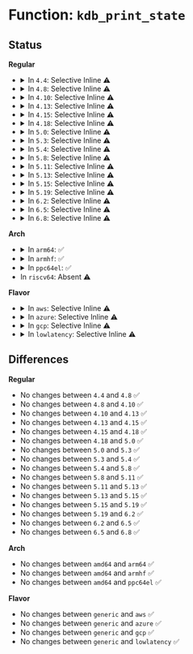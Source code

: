 # Function: <code>kdb_print_state</code>

## Status
<b>Regular</b>
<ul>
<li>
<details>
<summary>In <code>4.4</code>: Selective Inline ⚠️</summary>

```c
void kdb_print_state(const char *text, int value);
```

**Collision:** Unique Global

**Inline:** Selective

**Transformation:** False

**Instances:**

```
In kernel/debug/kdb/kdb_main.c (ffffffff81136ca0)
Location: kernel/debug/kdb/kdb_main.c:1352
Inline: True
Inline callers:
  - kernel/debug/kdb/kdb_main.c:kdb_main_loop
  - kernel/debug/kdb/kdb_main.c:kdb_main_loop
  - kernel/debug/kdb/kdb_main.c:kdb_main_loop
  - kernel/debug/kdb/kdb_main.c:kdb_main_loop
  - kernel/debug/kdb/kdb_main.c:kdb_main_loop
  - kernel/debug/kdb/kdb_main.c:kdb_main_loop
  - kernel/debug/kdb/kdb_main.c:kdb_main_loop
  - kernel/debug/kdb/kdb_main.c:kdb_main_loop
  - kernel/debug/kdb/kdb_main.c:kdb_main_loop
```
**Symbols:**

```
ffffffff81136ca0-ffffffff81136cd1: kdb_print_state (STB_GLOBAL)
```
</details>
</li>
<li>
<details>
<summary>In <code>4.8</code>: Selective Inline ⚠️</summary>

```c
void kdb_print_state(const char *text, int value);
```

**Collision:** Unique Global

**Inline:** Selective

**Transformation:** False

**Instances:**

```
In kernel/debug/kdb/kdb_main.c (ffffffff8113f20f)
Location: kernel/debug/kdb/kdb_main.c:1352
Inline: True
Inline callers:
  - kernel/debug/kdb/kdb_main.c:kdb_main_loop
  - kernel/debug/kdb/kdb_main.c:kdb_main_loop
  - kernel/debug/kdb/kdb_main.c:kdb_main_loop
  - kernel/debug/kdb/kdb_main.c:kdb_main_loop
  - kernel/debug/kdb/kdb_main.c:kdb_main_loop
  - kernel/debug/kdb/kdb_main.c:kdb_main_loop
  - kernel/debug/kdb/kdb_main.c:kdb_main_loop
  - kernel/debug/kdb/kdb_main.c:kdb_main_loop
  - kernel/debug/kdb/kdb_main.c:kdb_main_loop
```
**Symbols:**

```
ffffffff8113f130-ffffffff8113f161: kdb_print_state (STB_GLOBAL)
```
</details>
</li>
<li>
<details>
<summary>In <code>4.10</code>: Selective Inline ⚠️</summary>

```c
void kdb_print_state(const char *text, int value);
```

**Collision:** Unique Global

**Inline:** Selective

**Transformation:** False

**Instances:**

```
In kernel/debug/kdb/kdb_main.c (ffffffff81148fdf)
Location: kernel/debug/kdb/kdb_main.c:1351
Inline: True
Inline callers:
  - kernel/debug/kdb/kdb_main.c:kdb_main_loop
  - kernel/debug/kdb/kdb_main.c:kdb_main_loop
  - kernel/debug/kdb/kdb_main.c:kdb_main_loop
  - kernel/debug/kdb/kdb_main.c:kdb_main_loop
  - kernel/debug/kdb/kdb_main.c:kdb_main_loop
  - kernel/debug/kdb/kdb_main.c:kdb_main_loop
  - kernel/debug/kdb/kdb_main.c:kdb_main_loop
  - kernel/debug/kdb/kdb_main.c:kdb_main_loop
  - kernel/debug/kdb/kdb_main.c:kdb_main_loop
```
**Symbols:**

```
ffffffff81148f00-ffffffff81148f31: kdb_print_state (STB_GLOBAL)
```
</details>
</li>
<li>
<details>
<summary>In <code>4.13</code>: Selective Inline ⚠️</summary>

```c
void kdb_print_state(const char *text, int value);
```

**Collision:** Unique Global

**Inline:** Selective

**Transformation:** False

**Instances:**

```
In kernel/debug/kdb/kdb_main.c (ffffffff8114aded)
Location: kernel/debug/kdb/kdb_main.c:1354
Inline: True
Inline callers:
  - kernel/debug/kdb/kdb_main.c:kdb_main_loop
  - kernel/debug/kdb/kdb_main.c:kdb_main_loop
  - kernel/debug/kdb/kdb_main.c:kdb_main_loop
  - kernel/debug/kdb/kdb_main.c:kdb_main_loop
  - kernel/debug/kdb/kdb_main.c:kdb_main_loop
  - kernel/debug/kdb/kdb_main.c:kdb_main_loop
  - kernel/debug/kdb/kdb_main.c:kdb_main_loop
  - kernel/debug/kdb/kdb_main.c:kdb_main_loop
  - kernel/debug/kdb/kdb_main.c:kdb_main_loop
```
**Symbols:**

```
ffffffff8114ad10-ffffffff8114ad41: kdb_print_state (STB_GLOBAL)
```
</details>
</li>
<li>
<details>
<summary>In <code>4.15</code>: Selective Inline ⚠️</summary>

```c
void kdb_print_state(const char *text, int value);
```

**Collision:** Unique Global

**Inline:** Selective

**Transformation:** False

**Instances:**

```
In kernel/debug/kdb/kdb_main.c (ffffffff81157d64)
Location: kernel/debug/kdb/kdb_main.c:1354
Inline: True
Inline callers:
  - kernel/debug/kdb/kdb_main.c:kdb_main_loop
  - kernel/debug/kdb/kdb_main.c:kdb_main_loop
  - kernel/debug/kdb/kdb_main.c:kdb_main_loop
  - kernel/debug/kdb/kdb_main.c:kdb_main_loop
```
**Symbols:**

```
ffffffff81157c90-ffffffff81157cc1: kdb_print_state (STB_GLOBAL)
```
</details>
</li>
<li>
<details>
<summary>In <code>4.18</code>: Selective Inline ⚠️</summary>

```c
void kdb_print_state(const char *text, int value);
```

**Collision:** Unique Global

**Inline:** Selective

**Transformation:** False

**Instances:**

```
In kernel/debug/kdb/kdb_main.c (ffffffff811669d9)
Location: kernel/debug/kdb/kdb_main.c:1365
Inline: True
Inline callers:
  - kernel/debug/kdb/kdb_main.c:kdb_main_loop
  - kernel/debug/kdb/kdb_main.c:kdb_main_loop
  - kernel/debug/kdb/kdb_main.c:kdb_main_loop
  - kernel/debug/kdb/kdb_main.c:kdb_main_loop
```
**Symbols:**

```
ffffffff81166890-ffffffff811668c1: kdb_print_state (STB_GLOBAL)
```
</details>
</li>
<li>
<details>
<summary>In <code>5.0</code>: Selective Inline ⚠️</summary>

```c
void kdb_print_state(const char *text, int value);
```

**Collision:** Unique Global

**Inline:** Selective

**Transformation:** False

**Instances:**

```
In kernel/debug/kdb/kdb_main.c (ffffffff81173739)
Location: kernel/debug/kdb/kdb_main.c:1365
Inline: True
Inline callers:
  - kernel/debug/kdb/kdb_main.c:kdb_main_loop
  - kernel/debug/kdb/kdb_main.c:kdb_main_loop
  - kernel/debug/kdb/kdb_main.c:kdb_main_loop
  - kernel/debug/kdb/kdb_main.c:kdb_main_loop
```
**Symbols:**

```
ffffffff811735f0-ffffffff81173621: kdb_print_state (STB_GLOBAL)
```
</details>
</li>
<li>
<details>
<summary>In <code>5.3</code>: Selective Inline ⚠️</summary>

```c
void kdb_print_state(const char *text, int value);
```

**Collision:** Unique Global

**Inline:** Selective

**Transformation:** False

**Instances:**

```
In kernel/debug/kdb/kdb_main.c (ffffffff81180598)
Location: kernel/debug/kdb/kdb_main.c:1365
Inline: True
Inline callers:
  - kernel/debug/kdb/kdb_main.c:kdb_main_loop
  - kernel/debug/kdb/kdb_main.c:kdb_main_loop
  - kernel/debug/kdb/kdb_main.c:kdb_main_loop
  - kernel/debug/kdb/kdb_main.c:kdb_main_loop
```
**Symbols:**

```
ffffffff811803a0-ffffffff811803d1: kdb_print_state (STB_GLOBAL)
```
</details>
</li>
<li>
<details>
<summary>In <code>5.4</code>: Selective Inline ⚠️</summary>

```c
void kdb_print_state(const char *text, int value);
```

**Collision:** Unique Global

**Inline:** Selective

**Transformation:** False

**Instances:**

```
In kernel/debug/kdb/kdb_main.c (ffffffff8118c408)
Location: kernel/debug/kdb/kdb_main.c:1365
Inline: True
Inline callers:
  - kernel/debug/kdb/kdb_main.c:kdb_main_loop
  - kernel/debug/kdb/kdb_main.c:kdb_main_loop
  - kernel/debug/kdb/kdb_main.c:kdb_main_loop
  - kernel/debug/kdb/kdb_main.c:kdb_main_loop
```
**Symbols:**

```
ffffffff8118c210-ffffffff8118c241: kdb_print_state (STB_GLOBAL)
```
</details>
</li>
<li>
<details>
<summary>In <code>5.8</code>: Selective Inline ⚠️</summary>

```c
void kdb_print_state(const char *text, int value);
```

**Collision:** Unique Global

**Inline:** Selective

**Transformation:** False

**Instances:**

```
In kernel/debug/kdb/kdb_main.c (ffffffff811a0c74)
Location: kernel/debug/kdb/kdb_main.c:1368
Inline: True
Inline callers:
  - kernel/debug/kdb/kdb_main.c:kdb_main_loop
  - kernel/debug/kdb/kdb_main.c:kdb_main_loop
  - kernel/debug/kdb/kdb_main.c:kdb_main_loop
  - kernel/debug/kdb/kdb_main.c:kdb_main_loop
```
**Symbols:**

```
ffffffff811a0b90-ffffffff811a0bc1: kdb_print_state (STB_GLOBAL)
```
</details>
</li>
<li>
<details>
<summary>In <code>5.11</code>: Selective Inline ⚠️</summary>

```c
void kdb_print_state(const char *text, int value);
```

**Collision:** Unique Global

**Inline:** Selective

**Transformation:** False

**Instances:**

```
In kernel/debug/kdb/kdb_main.c (ffffffff8119ddb4)
Location: kernel/debug/kdb/kdb_main.c:1368
Inline: True
Inline callers:
  - kernel/debug/kdb/kdb_main.c:kdb_main_loop
  - kernel/debug/kdb/kdb_main.c:kdb_main_loop
  - kernel/debug/kdb/kdb_main.c:kdb_main_loop
  - kernel/debug/kdb/kdb_main.c:kdb_main_loop
```
**Symbols:**

```
ffffffff8119dcd0-ffffffff8119dd01: kdb_print_state (STB_GLOBAL)
```
</details>
</li>
<li>
<details>
<summary>In <code>5.13</code>: Selective Inline ⚠️</summary>

```c
void kdb_print_state(const char *text, int value);
```

**Collision:** Unique Global

**Inline:** Selective

**Transformation:** False

**Instances:**

```
In kernel/debug/kdb/kdb_main.c (ffffffff8119ea24)
Location: kernel/debug/kdb/kdb_main.c:1349
Inline: True
Inline callers:
  - kernel/debug/kdb/kdb_main.c:kdb_main_loop
  - kernel/debug/kdb/kdb_main.c:kdb_main_loop
  - kernel/debug/kdb/kdb_main.c:kdb_main_loop
  - kernel/debug/kdb/kdb_main.c:kdb_main_loop
```
**Symbols:**

```
ffffffff8119e940-ffffffff8119e971: kdb_print_state (STB_GLOBAL)
```
</details>
</li>
<li>
<details>
<summary>In <code>5.15</code>: Selective Inline ⚠️</summary>

```c
void kdb_print_state(const char *text, int value);
```

**Collision:** Unique Global

**Inline:** Selective

**Transformation:** False

**Instances:**

```
In kernel/debug/kdb/kdb_main.c (ffffffff811c88d4)
Location: kernel/debug/kdb/kdb_main.c:1354
Inline: True
Inline callers:
  - kernel/debug/kdb/kdb_main.c:kdb_main_loop
  - kernel/debug/kdb/kdb_main.c:kdb_main_loop
  - kernel/debug/kdb/kdb_main.c:kdb_main_loop
  - kernel/debug/kdb/kdb_main.c:kdb_main_loop
```
**Symbols:**

```
ffffffff811c87f0-ffffffff811c8821: kdb_print_state (STB_GLOBAL)
```
</details>
</li>
<li>
<details>
<summary>In <code>5.19</code>: Selective Inline ⚠️</summary>

```c
void kdb_print_state(const char *text, int value);
```

**Collision:** Unique Global

**Inline:** Selective

**Transformation:** False

**Instances:**

```
In kernel/debug/kdb/kdb_main.c (ffffffff811fc2ef)
Location: kernel/debug/kdb/kdb_main.c:1409
Inline: True
Inline callers:
  - kernel/debug/kdb/kdb_main.c:kdb_main_loop
  - kernel/debug/kdb/kdb_main.c:kdb_main_loop
  - kernel/debug/kdb/kdb_main.c:kdb_main_loop
  - kernel/debug/kdb/kdb_main.c:kdb_main_loop
```
**Symbols:**

```
ffffffff811fc1e0-ffffffff811fc225: kdb_print_state (STB_GLOBAL)
```
</details>
</li>
<li>
<details>
<summary>In <code>6.2</code>: Selective Inline ⚠️</summary>

```c
void kdb_print_state(const char *text, int value);
```

**Collision:** Unique Global

**Inline:** Selective

**Transformation:** False

**Instances:**

```
In kernel/debug/kdb/kdb_main.c (ffffffff8124397f)
Location: kernel/debug/kdb/kdb_main.c:1409
Inline: True
Inline callers:
  - kernel/debug/kdb/kdb_main.c:kdb_main_loop
  - kernel/debug/kdb/kdb_main.c:kdb_main_loop
  - kernel/debug/kdb/kdb_main.c:kdb_main_loop
  - kernel/debug/kdb/kdb_main.c:kdb_main_loop
```
**Symbols:**

```
ffffffff81243860-ffffffff812438a5: kdb_print_state (STB_GLOBAL)
```
</details>
</li>
<li>
<details>
<summary>In <code>6.5</code>: Selective Inline ⚠️</summary>

```c
void kdb_print_state(const char *text, int value);
```

**Collision:** Unique Global

**Inline:** Selective

**Transformation:** False

**Instances:**

```
In kernel/debug/kdb/kdb_main.c (ffffffff8125aa50)
Location: kernel/debug/kdb/kdb_main.c:1409
Inline: True
Inline callers:
  - kernel/debug/kdb/kdb_main.c:kdb_main_loop
  - kernel/debug/kdb/kdb_main.c:kdb_main_loop
  - kernel/debug/kdb/kdb_main.c:kdb_main_loop
  - kernel/debug/kdb/kdb_main.c:kdb_main_loop
```
**Symbols:**

```
ffffffff8125a930-ffffffff8125a975: kdb_print_state (STB_GLOBAL)
```
</details>
</li>
<li>
<details>
<summary>In <code>6.8</code>: Selective Inline ⚠️</summary>

```c
void kdb_print_state(const char *text, int value);
```

**Collision:** Unique Global

**Inline:** Selective

**Transformation:** False

**Instances:**

```
In kernel/debug/kdb/kdb_main.c (ffffffff81274920)
Location: kernel/debug/kdb/kdb_main.c:1406
Inline: True
Inline callers:
  - kernel/debug/kdb/kdb_main.c:kdb_main_loop
  - kernel/debug/kdb/kdb_main.c:kdb_main_loop
  - kernel/debug/kdb/kdb_main.c:kdb_main_loop
  - kernel/debug/kdb/kdb_main.c:kdb_main_loop
```
**Symbols:**

```
ffffffff81274800-ffffffff81274845: kdb_print_state (STB_GLOBAL)
```
</details>
</li>
</ul>
<b>Arch</b>
<ul>
<li>
<details>
<summary>In <code>arm64</code>: ✅</summary>

```c
void kdb_print_state(const char *text, int value);
```

**Collision:** Unique Global

**Inline:** No

**Transformation:** False

**Instances:**

```
In kernel/debug/kdb/kdb_main.c (ffff800010202df8)
Location: kernel/debug/kdb/kdb_main.c:1365
Inline: False
Direct callers:
  - kernel/debug/kdb/kdb_main.c:kdb_main_loop
  - kernel/debug/kdb/kdb_main.c:kdb_main_loop
  - kernel/debug/kdb/kdb_main.c:kdb_main_loop
  - kernel/debug/kdb/kdb_main.c:kdb_main_loop
```
**Symbols:**

```
ffff800010202df8-ffff800010202e54: kdb_print_state (STB_GLOBAL)
```
</details>
</li>
<li>
<details>
<summary>In <code>armhf</code>: ✅</summary>

```c
void kdb_print_state(const char *text, int value);
```

**Collision:** Unique Global

**Inline:** No

**Transformation:** False

**Instances:**

```
In kernel/debug/kdb/kdb_main.c (c0441e10)
Location: kernel/debug/kdb/kdb_main.c:1365
Inline: False
Direct callers:
  - kernel/debug/kdb/kdb_main.c:kdb_main_loop
  - kernel/debug/kdb/kdb_main.c:kdb_main_loop
  - kernel/debug/kdb/kdb_main.c:kdb_main_loop
  - kernel/debug/kdb/kdb_main.c:kdb_main_loop
```
**Symbols:**

```
c0441e10-c0441e74: kdb_print_state (STB_GLOBAL)
```
</details>
</li>
<li>
<details>
<summary>In <code>ppc64el</code>: ✅</summary>

```c
void kdb_print_state(const char *text, int value);
```

**Collision:** Unique Global

**Inline:** No

**Transformation:** False

**Instances:**

```
In kernel/debug/kdb/kdb_main.c (c00000000027d100)
Location: kernel/debug/kdb/kdb_main.c:1365
Inline: False
Direct callers:
  - kernel/debug/kdb/kdb_main.c:kdb_main_loop
  - kernel/debug/kdb/kdb_main.c:kdb_main_loop
  - kernel/debug/kdb/kdb_main.c:kdb_main_loop
  - kernel/debug/kdb/kdb_main.c:kdb_main_loop
```
**Symbols:**

```
c00000000027d100-c00000000027d15c: kdb_print_state (STB_GLOBAL)
```
</details>
</li>
<li>
In <code>riscv64</code>: Absent ⚠️
</li>
</ul>
<b>Flavor</b>
<ul>
<li>
<details>
<summary>In <code>aws</code>: Selective Inline ⚠️</summary>

```c
void kdb_print_state(const char *text, int value);
```

**Collision:** Unique Global

**Inline:** Selective

**Transformation:** False

**Instances:**

```
In kernel/debug/kdb/kdb_main.c (ffffffff81184a28)
Location: kernel/debug/kdb/kdb_main.c:1365
Inline: True
Inline callers:
  - kernel/debug/kdb/kdb_main.c:kdb_main_loop
  - kernel/debug/kdb/kdb_main.c:kdb_main_loop
  - kernel/debug/kdb/kdb_main.c:kdb_main_loop
  - kernel/debug/kdb/kdb_main.c:kdb_main_loop
```
**Symbols:**

```
ffffffff81184830-ffffffff81184861: kdb_print_state (STB_GLOBAL)
```
</details>
</li>
<li>
<details>
<summary>In <code>azure</code>: Selective Inline ⚠️</summary>

```c
void kdb_print_state(const char *text, int value);
```

**Collision:** Unique Global

**Inline:** Selective

**Transformation:** False

**Instances:**

```
In kernel/debug/kdb/kdb_main.c (ffffffff81177b68)
Location: kernel/debug/kdb/kdb_main.c:1365
Inline: True
Inline callers:
  - kernel/debug/kdb/kdb_main.c:kdb_main_loop
  - kernel/debug/kdb/kdb_main.c:kdb_main_loop
  - kernel/debug/kdb/kdb_main.c:kdb_main_loop
  - kernel/debug/kdb/kdb_main.c:kdb_main_loop
```
**Symbols:**

```
ffffffff81177970-ffffffff811779a1: kdb_print_state (STB_GLOBAL)
```
</details>
</li>
<li>
<details>
<summary>In <code>gcp</code>: Selective Inline ⚠️</summary>

```c
void kdb_print_state(const char *text, int value);
```

**Collision:** Unique Global

**Inline:** Selective

**Transformation:** False

**Instances:**

```
In kernel/debug/kdb/kdb_main.c (ffffffff811827f8)
Location: kernel/debug/kdb/kdb_main.c:1365
Inline: True
Inline callers:
  - kernel/debug/kdb/kdb_main.c:kdb_main_loop
  - kernel/debug/kdb/kdb_main.c:kdb_main_loop
  - kernel/debug/kdb/kdb_main.c:kdb_main_loop
  - kernel/debug/kdb/kdb_main.c:kdb_main_loop
```
**Symbols:**

```
ffffffff81182600-ffffffff81182631: kdb_print_state (STB_GLOBAL)
```
</details>
</li>
<li>
<details>
<summary>In <code>lowlatency</code>: Selective Inline ⚠️</summary>

```c
void kdb_print_state(const char *text, int value);
```

**Collision:** Unique Global

**Inline:** Selective

**Transformation:** False

**Instances:**

```
In kernel/debug/kdb/kdb_main.c (ffffffff81190118)
Location: kernel/debug/kdb/kdb_main.c:1365
Inline: True
Inline callers:
  - kernel/debug/kdb/kdb_main.c:kdb_main_loop
  - kernel/debug/kdb/kdb_main.c:kdb_main_loop
  - kernel/debug/kdb/kdb_main.c:kdb_main_loop
  - kernel/debug/kdb/kdb_main.c:kdb_main_loop
```
**Symbols:**

```
ffffffff8118ff20-ffffffff8118ff51: kdb_print_state (STB_GLOBAL)
```
</details>
</li>
</ul>

## Differences
<b>Regular</b>
<ul>
<li>
No changes between <code>4.4</code> and <code>4.8</code> ✅
</li>
<li>
No changes between <code>4.8</code> and <code>4.10</code> ✅
</li>
<li>
No changes between <code>4.10</code> and <code>4.13</code> ✅
</li>
<li>
No changes between <code>4.13</code> and <code>4.15</code> ✅
</li>
<li>
No changes between <code>4.15</code> and <code>4.18</code> ✅
</li>
<li>
No changes between <code>4.18</code> and <code>5.0</code> ✅
</li>
<li>
No changes between <code>5.0</code> and <code>5.3</code> ✅
</li>
<li>
No changes between <code>5.3</code> and <code>5.4</code> ✅
</li>
<li>
No changes between <code>5.4</code> and <code>5.8</code> ✅
</li>
<li>
No changes between <code>5.8</code> and <code>5.11</code> ✅
</li>
<li>
No changes between <code>5.11</code> and <code>5.13</code> ✅
</li>
<li>
No changes between <code>5.13</code> and <code>5.15</code> ✅
</li>
<li>
No changes between <code>5.15</code> and <code>5.19</code> ✅
</li>
<li>
No changes between <code>5.19</code> and <code>6.2</code> ✅
</li>
<li>
No changes between <code>6.2</code> and <code>6.5</code> ✅
</li>
<li>
No changes between <code>6.5</code> and <code>6.8</code> ✅
</li>
</ul>
<b>Arch</b>
<ul>
<li>
No changes between <code>amd64</code> and <code>arm64</code> ✅
</li>
<li>
No changes between <code>amd64</code> and <code>armhf</code> ✅
</li>
<li>
No changes between <code>amd64</code> and <code>ppc64el</code> ✅
</li>
</ul>
<b>Flavor</b>
<ul>
<li>
No changes between <code>generic</code> and <code>aws</code> ✅
</li>
<li>
No changes between <code>generic</code> and <code>azure</code> ✅
</li>
<li>
No changes between <code>generic</code> and <code>gcp</code> ✅
</li>
<li>
No changes between <code>generic</code> and <code>lowlatency</code> ✅
</li>
</ul>

